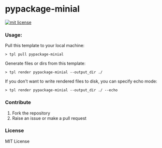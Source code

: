 # pypackage-minial

[![mit license](https://img.shields.io/badge/license-mit-yellow.svg)](https://opensource.org/licenses/mit)

### Usage:

Pull this template to your local machine:

```
> tpl pull pypackage-minial

```

Generate files or dirs from this template:

```
> tpl render pypackage-minial --output_dir ./

```

If you don't want to write rendered files to disk, you can specify echo mode:

```
> tpl render pypackage-minial --output_dir ./ --echo

```

### Contribute

1. Fork the repository
2. Raise an issue or make a pull request

### License

MIT License

